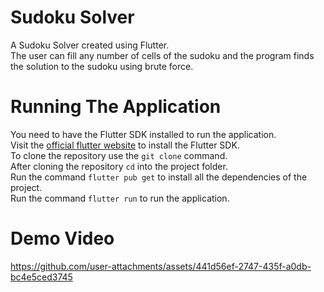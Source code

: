 # Sudoku Solver

A Sudoku Solver created using Flutter.  
The user can fill any number of cells of the sudoku and the program finds the solution to the sudoku using brute force.

# Running The Application

You need to have the Flutter SDK installed to run the application.  
Visit the [official flutter website](https://docs.flutter.dev/get-started/install]) to install the Flutter SDK.  
To clone the repository use the `git clone` command.  
After cloning the repository `cd` into the project folder.  
Run the command `flutter pub get` to install all the dependencies of the project.  
Run the command `flutter run` to run the application.

# Demo Video

https://github.com/user-attachments/assets/441d56ef-2747-435f-a0db-bc4e5ced3745

